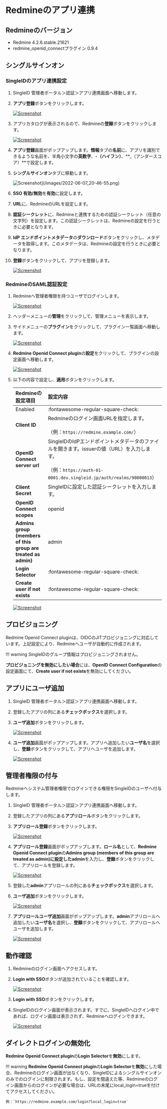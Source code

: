 # Redmineのアプリ連携
## Redmineのバージョン
* Redmine 4.2.6.stable.21621
* redmine_openid_connectプラグイン 0.9.4

## シングルサインオン
### SingleIDのアプリ連携設定
1. SingleID 管理者ポータル＞認証＞アプリ連携画面へ移動します。
2. **アプリ登録**ボタンをクリックします。
    
    [![Screenshot](/images/image-1.png)](/images/image-1.png)

3. アプリカタログが表示されるので、Redmineの**登録**ボタンをクリックします。
    
    [![Screenshot](/images/2022-06-07_20-45-11.png)](/images/2022-06-07_20-45-11.png)

4. **アプリ登録**画面がポップアップします。**情報**タブの**名前**に、アプリを識別できるような名前を、半角小文字の**英数字**、**-（ハイフン）**、**_（アンダースコア）**で設定します。
5. **シングルサインオン**タブに移動します。
    
    ![Screenshot](/images/2022-06-07_20-46-55.png)](/images/2022-06-07_20-46-55.png)

6. **SSO 有効/無効**を**有効**に設定します。
7. **URL**に、RedmineのURLを設定します。
8. **認証シークレット**に、Redmineと連携するための認証シークレット（任意の文字列）を設定します。この認証シークレットは、Redmineの設定を行うときに必要となります。
9. **IdP エンドポイントメタデータ**の**ダウンロード**ボタンをクリックし、メタデータを取得します。このメタデータは、Redmineの設定を行うときに必要となります。
10. **登録**ボタンをクリックして、アプリを登録します。
    
    [![Screenshot](/images/2022-06-07_20-48-48.png)](/images/2022-06-07_20-48-48.png)

### RedmineのSAML認証設定
1. Redmineへ管理者権限を持つユーザでログインします。
    
    [![Screenshot](/images/2022-06-07_21-10-11.png)](/images/2022-06-07_21-10-11.png)

2. ヘッダーメニューの**管理**をクリックして、管理メニューを表示します。
3. サイドメニューの**プラグイン**をクリックして、プラグイン一覧画面へ移動します。

    [![Screenshot](/images/2022-06-09_1-39-14.png)](/images/2022-06-09_1-39-14.png)

4. **Redmine Openid Connect plugin**の**設定**をクリックして、プラグインの設定画面へ移動します。
    
    [![Screenshot](/images/2022-06-09_1-41-15.png)](/images/2022-06-09_1-41-15.png)

5. 以下の内容で設定し、**適用**ボタンをクリックします。

    | **Redmineの設定項目** | **設定内容** |
    | :--- | :--- |
    | Enabled | :fontawesome-regular-square-check: |
    | **Client ID** | Redmineのログイン画面URLを指定します。<br><br>（例：`https://redmine.example.com/`） |
    | **OpenID Connect server url** | SingleIDのIdPエンドポイントメタデータのファイルを開きます。issuerの値（URL）を入力します。<br><br>（例：`https://auth-01-0001.dev.singleid.jp/auth/realms/90000013`） |
    | **Client Secret** | SingleIDに設定した認証シークレットを入力します。 |
    | **OpenID Connect scopes** | openid |
    | **Admins group (members of this group are treated as admin)** | admin |
    | **Login Selector** | :fontawesome-regular-square-check: |
    | **Create user if not exists** | :fontawesome-regular-square-check: |
    
    [![Screenshot](/images/2022-06-09_1-47-34.png)](/images/2022-06-09_1-47-34.png)

## プロビジョニング
Redmine Openid Connect pluginは、OIDCのJITプロビジョニングに対応しています。上記設定により、Redmineへユーザが自動的に作成されます。

!!! warning
    SingleIDのグループ情報はプロビジョニングされません。

**プロビジョニングを無効にしたい場合**には、**OpenID Connect Configuration**の設定画面にて、**Create user if not exists**を無効にしてください。

## アプリにユーザ追加
1. SingleID 管理者ポータル＞認証＞アプリ連携画面へ移動します。
2. 登録したアプリの列にある**チェックボックス**を選択します。
3. **ユーザ追加**ボタンをクリックします。
    
    [![Screenshot](/images/image-4.png)](/images/image-4.png)

4. **ユーザ追加**画面がポップアップします。アプリへ追加したい**ユーザ名**を選択し、**登録**ボタンをクリックして、アプリへユーザを追加します。
    
    [![Screenshot](/images/image-5.png)](/images/image-5.png)

## 管理者権限の付与
Redmineへシステム管理者権限でログインできる権限をSingleIDのユーザへ付与します。

1. SingleID 管理者ポータル＞認証＞アプリ連携画面へ移動します。
2. 登録したアプリの列にある**アプリロール**ボタンをクリックします。
3. **アプリロール登録**ボタンをクリックします。

    [![Screenshot](/images/2022-07-25_3-52-16.png)](/images/2022-07-25_3-52-16.png)

4. **アプリロール登録**画面がポップアップします。**ロール名**として、**Redmine Openid Connect plugin**の**Admins group (members of this group are treated as admin)**に設定した**admin**を入力し、**登録**ボタンをクリックして、アプリロールを登録します。
    
    [![Screenshot](/images/2022-07-25_3-57-50.png)](/images/2022-07-25_3-57-50.png)

5. 登録した**admin**アプリロールの列にある**チェックボックス**を選択します。
6. **ユーザ追加**ボタンをクリックします。
    
    [![Screenshot](/images/2022-07-25_4-12-47.png)](/images/2022-07-25_4-12-47.png)

7. **アプリロールユーザ追加**画面がポップアップします。**admin**アプリロールへ追加したい**ユーザ名**を選択し、**登録**ボタンをクリックして、アプリロールへユーザを追加します。
    
    [![Screenshot](/images/2022-07-25_4-17-00.png)](/images/2022-07-25_4-17-00.png)

## 動作確認
1. Redmineのログイン画面へアクセスします。
2. **Login with SSO**ボタンが追加されていることを確認します。
    
    [![Screenshot](/images/2022-06-09_2-17-19.png)](/images/2022-06-09_2-17-19.png)
    
3. **Login with SSO**ボタンをクリックします。
4. SingleIDのログイン画面が表示されます。すでに、SingleIDへログイン中であれば、ログイン画面は表示されず、Redmineへログインできます。
    
    [![Screenshot](/images/image-7-1024x462.png)](/images/image-7-1024x462.png)

## ダイレクトログインの無効化
**Redmine Openid Connect plugin**の**Login Selector**を**無効**にします。

!!! warning
    **Redmine Openid Connect plugin**の**Login Selector**を**無効**にした場合、Redmineのログイン画面が出なくなり、SingleIDによるシングルサインオンのみでのログインに制限されます。もし、設定を間違えた等、Redmineのログイン画面からのログインが必要な場合は、URLの末尾にlocal_login=trueを付けてアクセスしてください。
    
    例：`https://redmine.example.com/login?local_login=true`
